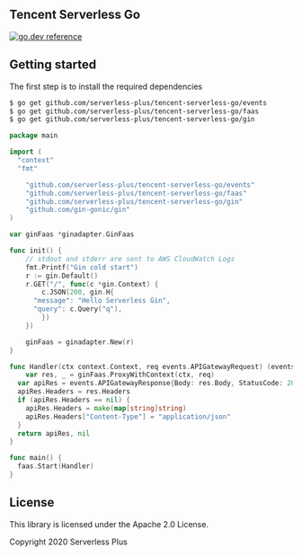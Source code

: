 ## Tencent Serverless Go

[![go.dev reference](https://img.shields.io/badge/go.dev-reference-007d9c?logo=go&logoColor=white&style=flat-square)](https://pkg.go.dev/github.com/serverless-plus/tencent-serverless-go/gin?tab=doc)

## Getting started

The first step is to install the required dependencies

```bash
$ go get github.com/serverless-plus/tencent-serverless-go/events
$ go get github.com/serverless-plus/tencent-serverless-go/faas
$ go get github.com/serverless-plus/tencent-serverless-go/gin
```

```go
package main

import (
  "context"
  "fmt"

	"github.com/serverless-plus/tencent-serverless-go/events"
	"github.com/serverless-plus/tencent-serverless-go/faas"
	"github.com/serverless-plus/tencent-serverless-go/gin"
	"github.com/gin-gonic/gin"
)

var ginFaas *ginadapter.GinFaas

func init() {
	// stdout and stderr are sent to AWS CloudWatch Logs
	fmt.Printf("Gin cold start")
	r := gin.Default()
	r.GET("/", func(c *gin.Context) {
		c.JSON(200, gin.H{
      "message": "Hello Serverless Gin",
      "query": c.Query("q"),
		})
	})

	ginFaas = ginadapter.New(r)
}

func Handler(ctx context.Context, req events.APIGatewayRequest) (events.APIGatewayResponse, error) {
	var res, _ = ginFaas.ProxyWithContext(ctx, req)
  var apiRes = events.APIGatewayResponse{Body: res.Body, StatusCode: 200}
  apiRes.Headers = res.Headers
  if (apiRes.Headers == nil) {
    apiRes.Headers = make(map[string]string)
    apiRes.Headers["Content-Type"] = "application/json"
  }
  return apiRes, nil
}

func main() {
  faas.Start(Handler)
}
```

## License

This library is licensed under the Apache 2.0 License.

Copyright 2020 Serverless Plus
